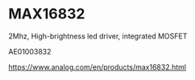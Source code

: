 # MAX16832
2Mhz, High-brightness led driver, integrated MOSFET

AE01003832

https://www.analog.com/en/products/max16832.html
